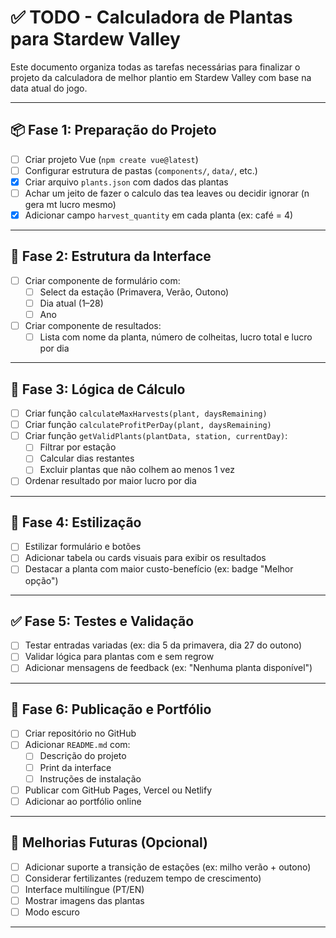 # ✅ TODO - Calculadora de Plantas para Stardew Valley

Este documento organiza todas as tarefas necessárias para finalizar o projeto da calculadora de melhor plantio em Stardew Valley com base na data atual do jogo.

---

## 📦 Fase 1: Preparação do Projeto

- [ ] Criar projeto Vue (`npm create vue@latest`)
- [ ] Configurar estrutura de pastas (`components/`, `data/`, etc.)
- [x] Criar arquivo `plants.json` com dados das plantas
- [ ] Achar um jeito de fazer o calculo das tea leaves ou decidir ignorar (n gera mt lucro mesmo)
- [x] Adicionar campo `harvest_quantity` em cada planta (ex: café = 4)

---

## 🧱 Fase 2: Estrutura da Interface

- [ ] Criar componente de formulário com:
  - [ ] Select da estação (Primavera, Verão, Outono)
  - [ ] Dia atual (1–28)
  - [ ] Ano
- [ ] Criar componente de resultados:
  - [ ] Lista com nome da planta, número de colheitas, lucro total e lucro por dia

---

## 🧠 Fase 3: Lógica de Cálculo

- [ ] Criar função `calculateMaxHarvests(plant, daysRemaining)`
- [ ] Criar função `calculateProfitPerDay(plant, daysRemaining)`
- [ ] Criar função `getValidPlants(plantData, station, currentDay)`:
  - [ ] Filtrar por estação
  - [ ] Calcular dias restantes
  - [ ] Excluir plantas que não colhem ao menos 1 vez
- [ ] Ordenar resultado por maior lucro por dia

---

## 💅 Fase 4: Estilização

- [ ] Estilizar formulário e botões
- [ ] Adicionar tabela ou cards visuais para exibir os resultados
- [ ] Destacar a planta com maior custo-benefício (ex: badge "Melhor opção")

---

## ✅ Fase 5: Testes e Validação

- [ ] Testar entradas variadas (ex: dia 5 da primavera, dia 27 do outono)
- [ ] Validar lógica para plantas com e sem regrow
- [ ] Adicionar mensagens de feedback (ex: "Nenhuma planta disponível")

---

## 🚀 Fase 6: Publicação e Portfólio

- [ ] Criar repositório no GitHub
- [ ] Adicionar `README.md` com:
  - [ ] Descrição do projeto
  - [ ] Print da interface
  - [ ] Instruções de instalação
- [ ] Publicar com GitHub Pages, Vercel ou Netlify
- [ ] Adicionar ao portfólio online

---

## 🌱 Melhorias Futuras (Opcional)

- [ ] Adicionar suporte a transição de estações (ex: milho verão + outono)
- [ ] Considerar fertilizantes (reduzem tempo de crescimento)
- [ ] Interface multilíngue (PT/EN)
- [ ] Mostrar imagens das plantas
- [ ] Modo escuro

---
